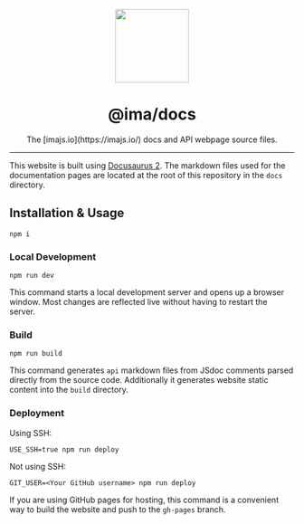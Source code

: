 <p align="center">
  <img height="130" src="https://imajs.io/img/imajs-logo.png">
</p>

<h1 align="center">@ima/docs</h1>
  <p align="center">The [imajs.io](https://imajs.io/) docs and API webpage source files.</i>
</p>

---

This website is built using [Docusaurus 2](https://docusaurus.io/). The markdown files used for the documentation pages are located at the root of this repository in the `docs` directory.

## Installation & Usage

```
npm i
```

### Local Development

```
npm run dev
```

This command starts a local development server and opens up a browser window. Most changes are reflected live without having to restart the server.

### Build

```
npm run build
```

This command generates `api` markdown files from JSdoc comments parsed directly from the source code. Additionally it generates website static content into the `build` directory.

### Deployment

Using SSH:

```
USE_SSH=true npm run deploy
```

Not using SSH:

```
GIT_USER=<Your GitHub username> npm run deploy
```

If you are using GitHub pages for hosting, this command is a convenient way to build the website and push to the `gh-pages` branch.
